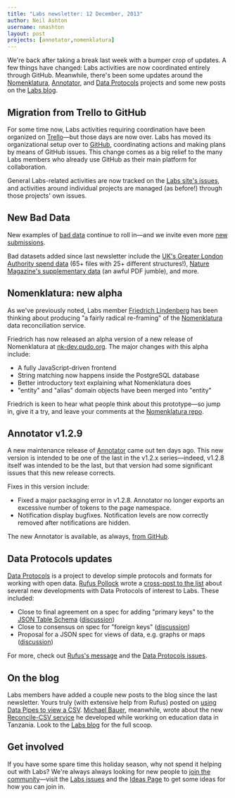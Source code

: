 ```yaml
---
title: "Labs newsletter: 12 December, 2013"
author: Neil Ashton
username: nmashton
layout: post
projects: [annotator,nomenklatura]
---
```


We're back after taking a break last week with a bumper crop of updates. A few things have changed: Labs activities are now coordinated entirely through GitHub. Meanwhile, there's been some updates around the [Nomenklatura][1], [Annotator][2], and [Data Protocols][3] projects and some new posts on the [Labs blog][4].

## Migration from Trello to GitHub

For some time now, Labs activities requiring coordination have been organized on [Trello][5]—but those days are now over. Labs has moved its organizational setup over to [GitHub][6], coordinating actions and making plans by means of GitHub issues. This change comes as a big relief to the many Labs members who already use GitHub as their main platform for collaboration.

General Labs-related activities are now tracked on the [Labs site's issues][7], and activities around individual projects are managed (as before!) through those projects' own issues.

## New Bad Data

New examples of [bad data][8] continue to roll in—and we invite even more [new submissions][9].

Bad datasets added since last newsletter include the [UK's Greater London Authority spend data][10] (65+ files with 25+ different structures!), [Nature Magazine's supplementary data][11] (an awful PDF jumble), and more.

## Nomenklatura: new alpha

As we've previously noted, Labs member [Friedrich Lindenberg][12] has been thinking about producing "a fairly radical re-framing" of the [Nomenklatura][13] data reconciliation service.

Friedrich has now released an alpha version of a new release of Nomenklatura at [nk-dev.pudo.org][14]. The major changes with this alpha include:

* A fully JavaScript-driven frontend
* String matching now happens inside the PostgreSQL database
* Better introductory text explaining what Nomenklatura does
* "entity" and "alias" domain objects have been merged into "entity"

Friedrich is keen to hear what people think about this prototype—so jump in, give it a try, and leave your comments at the [Nomenklatura repo][15].

## Annotator v1.2.9

A new maintenance release of [Annotator][16] came out ten days ago. This new version is intended to be one of the last in the v1.2.x  series—indeed, v1.2.8 itself was intended to be the last, but that version had some significant issues that this new release corrects.

Fixes in this version include:

* Fixed a major packaging error in v1.2.8. Annotator no longer exports an excessive number of tokens to the page namespace.
* Notification display bugfixes. Notification levels are now correctly removed after notifications are hidden.

The new Annotator is available, as always, [from GitHub][17].

## Data Protocols updates

[Data Protocols][18] is a project to develop simple protocols and formats for working with open data. [Rufus Pollock][19] wrote a [cross-post to the list][20] about several new developments with Data Protocols of interest to Labs. These included:

* Close to final agreement on a spec for adding "primary keys" to the [JSON Table Schema][21] ([discussion][22])
* Close to consensus on spec for "foreign keys" ([discussion][23])
* Proposal for a JSON spec for views of data, e.g. graphs or maps ([discussion][24])

For more, check out [Rufus's message][25] and the [Data Protocols issues][26].

## On the blog

Labs members have added a couple new posts to the blog since the last newsletter. Yours truly (with extensive help from Rufus) posted on [using Data Pipes to view a CSV][27]. [Michael Bauer][28], meanwhile, wrote about the new [Reconcile-CSV service][29] he developed while working on education data in Tanzania. Look to the [Labs blog][30] for the full scoop.

## Get involved

If you have some spare time this holiday season, why not spend it helping out with Labs? We're always always looking for new people to [join the community][31]—visit the [Labs issues][32] and the [Ideas Page][33] to get some ideas for how you can join in.

[1]:	nomenklatura.okfnlabs.org
[2]:	http://okfnlabs.org/annotator/
[3]:	http://www.dataprotocols.org
[4]:	http://okfnlabs.org/blog/
[5]:	trello.com
[6]:	http://github.com
[7]:	https://github.com/okfn/okfn.github.com/issues/
[8]:	http://okfnlabs.org/bad-data/
[9]:	http://okfnlabs.org/bad-data/add/
[10]:	http://okfnlabs.org/bad-data/ex/gla-spending/
[11]:	http://okfnlabs.org/bad-data/ex/nature-magazine-supplementary/
[12]:	http://pudo.org/
[13]:	http://nomenklatura.okfnlabs.org/
[14]:	http://nk-dev.pudo.org/
[15]:	https://github.com/pudo/nomenklatura
[16]:	http://okfnlabs.org/annotator/
[17]:	https://github.com/okfn/annotator/releases/tag/v1.2.9
[18]:	http://dataprotocols.org/
[19]:	http://okfnlabs.org/members/rgrp/
[20]:	https://lists.okfn.org/pipermail/okfn-labs/2013-December/001185.html
[21]:	http://dataprotocols.org/json-table-schema/
[22]:	https://github.com/dataprotocols/dataprotocols/issues/21
[23]:	https://github.com/dataprotocols/dataprotocols/issues/23
[24]:	https://github.com/dataprotocols/dataprotocols/issues/77
[25]:	https://lists.okfn.org/pipermail/okfn-labs/2013-December/001185.html
[26]:	https://github.com/dataprotocols/dataprotocols/issues
[27]:	http://okfnlabs.org/blog/2013/12/05/view-csv-with-data-pipes.html
[28]:	http://okfnlabs.org/members/mihi
[29]:	http://okfnlabs.org/blog/2013/12/06/Introducing-Reconcile-csv.html
[30]:	http://okfnlabs.org/blog/
[31]:	http://okfnlabs.org/join/
[32]:	https://github.com/okfn/okfn.github.com/issues/
[33]:	http://okfnlabs.org/ideas/
